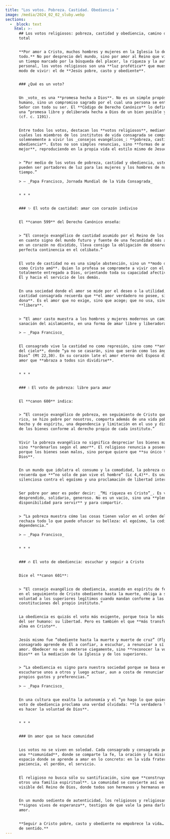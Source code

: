 ```yaml
---
title: "Los votos. Pobreza. Castidad. Obediencia "
image: /media/2024_02_02_sluby.webp
sections:
  - _block: text
    html: >-
      ## Los votos religiosos: pobreza, castidad y obediencia, camino de amor
      total


      **Por amor a Cristo, muchos hombres y mujeres en la Iglesia lo dejan
      todo.** No por desprecio del mundo, sino por amor al Reino que viene. En
      un tiempo marcado por la búsqueda del placer, la riqueza y la autonomía
      personal, los votos religiosos son una **luz profética** que muestra otro
      modo de vivir: el de **Jesús pobre, casto y obediente**.


      ### ¿Qué es un voto?


      Un _voto_ es una **promesa hecha a Dios**. No es un simple propósito
      humano, sino un compromiso sagrado por el cual una persona se entrega al
      Señor con todo su ser. El **Código de Derecho Canónico** lo define como
      una “promesa libre y deliberada hecha a Dios de un bien posible y mejor”
      (cf. c. 1191).


      Entre todos los votos, destacan los **votos religiosos**, mediante los
      cuales los miembros de los institutos de vida consagrada se comprometen
      solemnemente a vivir los _consejos evangélicos_: **pobreza, castidad y
      obediencia**. Estos no son simples renuncias, sino **formas de amar más y
      mejor**, reproduciendo en la propia vida el estilo mismo de Jesucristo.


      > “Por medio de los votos de pobreza, castidad y obediencia, ustedes
      pueden ser portadores de luz para las mujeres y los hombres de nuestro
      tiempo.”  

      > — _Papa Francisco, Jornada Mundial de la Vida Consagrada_


      * * *


      ### ✨ El voto de castidad: amar con corazón indiviso


      El **canon 599** del Derecho Canónico enseña:


      > “El consejo evangélico de castidad asumido por el Reino de los Cielos,
      en cuanto signo del mundo futuro y fuente de una fecundidad más abundante
      en un corazón no dividido, lleva consigo la obligación de observar
      perfecta continencia en el celibato.”


      El voto de castidad no es una simple abstención, sino un **modo de amar
      como Cristo amó**. Quien lo profesa se compromete a vivir con el corazón
      totalmente entregado a Dios, orientando toda su capacidad afectiva hacia
      Él y hacia el servicio de los demás.


      En una sociedad donde el amor se mide por el deseo o la utilidad, la
      castidad consagrada recuerda que **el amor verdadero no posee, sino que se
      dona**. Es el amor que no exige, sino que acoge; que no usa, sino que
      **libera**.


      > “El amor casto muestra a los hombres y mujeres modernos un camino de
      sanación del aislamiento, en una forma de amar libre y liberadora.”  

      > — _Papa Francisco_


      El consagrado vive la castidad no como represión, sino como **anticipación
      del cielo**, donde “ya no se casarán, sino que serán como los ángeles de
      Dios” (Mt 22,30). En su corazón late el amor eterno del Esposo divino, un
      amor que **abraza a todos sin dividirse**.


      * * *


      ### 💧 El voto de pobreza: libre para amar


      El **canon 600** indica:


      > “El consejo evangélico de pobreza, en seguimiento de Cristo que, siendo
      rico, se hizo pobre por nosotros, comporta además de una vida pobre de
      hecho y de espíritu, una dependencia y limitación en el uso y disposición
      de los bienes conforme al derecho propio de cada instituto.”


      Vivir la pobreza evangélica no significa despreciar los bienes materiales,
      sino **ordenarlos según el amor**. El religioso renuncia a poseer, no
      porque los bienes sean malos, sino porque quiere que **su único tesoro sea
      Dios**.


      En un mundo que idolatra el consumo y la comodidad, la pobreza consagrada
      recuerda que **“no sólo de pan vive el hombre” (Lc 4,4)**. Es una protesta
      silenciosa contra el egoísmo y una proclamación de libertad interior.


      Ser pobre por amor es poder decir: _“Mi riqueza es Cristo”_. Es vivir
      desprendido, solidario, generoso. No es un vacío, sino una **plena
      disponibilidad para servir** y para compartir.


      > “La pobreza muestra cómo las cosas tienen valor en el orden del amor, y
      rechaza todo lo que puede ofuscar su belleza: el egoísmo, la codicia, la
      dependencia.”  

      > — _Papa Francisco_


      * * *


      ### 🔥 El voto de obediencia: escuchar y seguir a Cristo


      Dice el **canon 601**:


      > “El consejo evangélico de obediencia, asumido en espíritu de fe y amor
      en el seguimiento de Cristo obediente hasta la muerte, obliga a someter la
      voluntad a los superiores legítimos cuando mandan conforme a las
      constituciones del propio instituto.”


      La obediencia es quizás el voto más exigente, porque toca lo más profundo
      del ser humano: su libertad. Pero es también el que **más transforma al
      alma en Cristo**.


      Jesús mismo fue “obediente hasta la muerte y muerte de cruz” (Flp 2,8). El
      consagrado aprende de Él a confiar, a escuchar, a renunciar a sí mismo por
      amor. Obedecer no es someterse ciegamente, sino **reconocer la voz de
      Dios** en la mediación de la Iglesia y de los superiores.


      > “La obediencia es signo para nuestra sociedad porque se basa en
      escucharse unos a otros y luego actuar, aun a costa de renunciar a los
      propios gustos y preferencias.”  

      > — _Papa Francisco_


      En una cultura que exalta la autonomía y el “yo hago lo que quiero”, el
      voto de obediencia proclama una verdad olvidada: **la verdadera libertad
      es hacer la voluntad de Dios**.


      * * *


      ### Un amor que se hace comunidad


      Los votos no se viven en soledad. Cada consagrado y consagrada pertenece a
      una **comunidad**, donde se comparte la fe, la oración y la misión. Es un
      espacio donde se aprende a amar en lo concreto: en la vida fraterna, la
      paciencia, el perdón, el servicio.


      El religioso no busca sólo su santificación, sino que **construye junto a
      otros una familia espiritual**. La comunidad se convierte así en el rostro
      visible del Reino de Dios, donde todos son hermanos y hermanas en Cristo.


      En un mundo sediento de autenticidad, los religiosos y religiosas son
      **signos vivos de esperanza**, testigos de que vale la pena darlo todo por
      amor.


      **Seguir a Cristo pobre, casto y obediente no empobrece la vida… la colma
      de sentido.**
---
```

